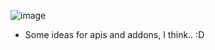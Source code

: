 ![image](https://github.com/Lewysan/Minecraft_Development/assets/70720366/3b490a75-14ae-46e9-85ea-a526d6691a9d)

- Some ideas for apis and addons, I think.. :D
